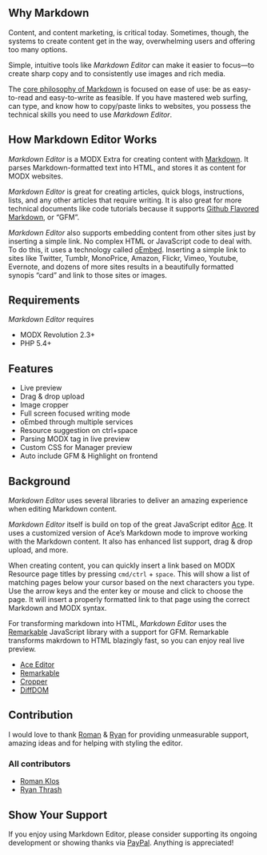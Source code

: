 ## Why Markdown

Content, and content marketing, is critical today. Sometimes, though, the systems to create content get in the way, overwhelming users and offering too many options. 

Simple, intuitive tools like _Markdown Editor_ can make it easier to focus—to create sharp copy and to consistently use images and rich media. 

The [core philosophy of Markdown](http://daringfireball.net/projects/markdown/syntax#philosophy) is focused on ease of use: be as easy-to-read and easy-to-write as feasible. If you have mastered web surfing, can type, and know how to copy/paste links to websites, you possess the technical skills you need to use _Markdown Editor_. 

## How Markdown Editor Works

_Markdown Editor_ is a MODX Extra for creating content with [Markdown](http://daringfireball.net/projects/markdown/syntax). It parses Markdown-formatted text into HTML, and stores it as content for MODX websites.

_Markdown Editor_ is great for creating articles, quick blogs, instructions, lists, and any other articles that require writing. It is also great for more technical documents like code tutorials because it supports [Github Flavored Markdown](https://help.github.com/articles/github-flavored-markdown/), or “GFM”.

_Markdown Editor_ also supports embedding content from other sites just by inserting a simple link. No complex HTML or JavaScript code to deal with. To do this, it uses a technology called [oEmbed](http://www.oembed.com/). Inserting a simple link to sites like Twitter, Tumblr, MonoPrice, Amazon, Flickr, Vimeo, Youtube, Evernote, and dozens of more sites results in a beautifully formatted synopis “card” and link to those sites or images.

## Requirements
_Markdown Editor_ requires 

- MODX Revolution 2.3+
- PHP 5.4+

## Features
- Live preview
- Drag & drop upload
- Image cropper
- Full screen focused writing mode
- oEmbed through multiple services
- Resource suggestion on ctrl+space
- Parsing MODX tag in live preview
- Custom CSS for Manager preview
- Auto include GFM & Highlight on frontend

## Background
_Markdown Editor_ uses several libraries to deliver an amazing experience when editing Markdown content.

_Markdown Editor_ itself is build on top of the great JavaScript editor [Ace](http://ace.c9.io/). It uses a customized version of Ace’s Markdown mode to improve working with the Markdown content. It also has enhanced list support, drag & drop upload, and more.

When creating content, you can quickly insert a link based on MODX Resource page titles by pressing `cmd/ctrl` + `space`. This will show a list of matching pages below your cursor based on the next characters you type. Use the arrow keys and the enter key or mouse and click to choose the page. It will insert a properly formatted link to that page using the correct Markdown and MODX syntax.

For transforming markdown into HTML, _Markdown Editor_ uses the [Remarkable](https://github.com/jonschlinkert/remarkable) JavaScript library with a support for GFM. Remarkable transforms makrdown to HTML blazingly fast, so you can enjoy real live preview.

- [Ace Editor](http://ace.c9.io/)
- [Remarkable](https://github.com/jonschlinkert/remarkable)
- [Cropper](https://github.com/fengyuanchen/cropper)
- [DiffDOM](https://github.com/fiduswriter/diffDOM)

## Contribution
I would love to thank [Roman](https://twitter.com/@renekopcem) & [Ryan](https://twitter.com/@rthrash) for providing unmeasurable support, amazing ideas and for helping with styling the editor.

### All contributors
- [Roman Klos](https://twitter.com/@renekopcem)
- [Ryan Thrash](https://twitter.com/@rthrash)

## Show Your Support
If you enjoy using Markdown Editor, please consider supporting its ongoing development or showing thanks via [PayPal](https://www.paypal.com/cgi-bin/webscr?cmd=_s-xclick&hosted_button_id=FE62UABYW2V6S). 
Anything is appreciated!